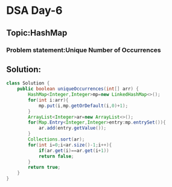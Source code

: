 # DSA Day-6

## Topic:HashMap
### Problem statement:Unique Number of Occurrences
## Solution:
```java
class Solution {
    public boolean uniqueOccurrences(int[] arr) {
        HashMap<Integer,Integer>mp=new LinkedHashMap<>();
        for(int i:arr){
            mp.put(i,mp.getOrDefault(i,0)+1);
        }
        ArrayList<Integer>ar=new ArrayList<>();
        for(Map.Entry<Integer,Integer>entry:mp.entrySet()){
            ar.add(entry.getValue());
        }
        Collections.sort(ar);
        for(int i=0;i<ar.size()-1;i++){
            if(ar.get(i)==ar.get(i+1))
            return false;
        }
        return true;
    }
}

```

